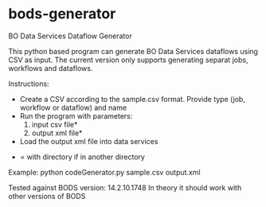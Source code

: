 # bods-generator
BO Data Services Dataflow Generator

This python based program can generate BO Data Services dataflows using CSV as input. The current version only supports generating separat jobs, workflows and dataflows. 

Instructions:
- Create a CSV according to the sample.csv format. Provide type (job, workflow or dataflow) and name
- Run the program with parameters: 
  1. input csv file*
  2. output xml file*
- Load the output xml file into data services
* = with directory if in another directory

Example:
python codeGenerator.py sample.csv output.xml

Tested against BODS version:
14.2.10.1748
In theory it should work with other versions of BODS
